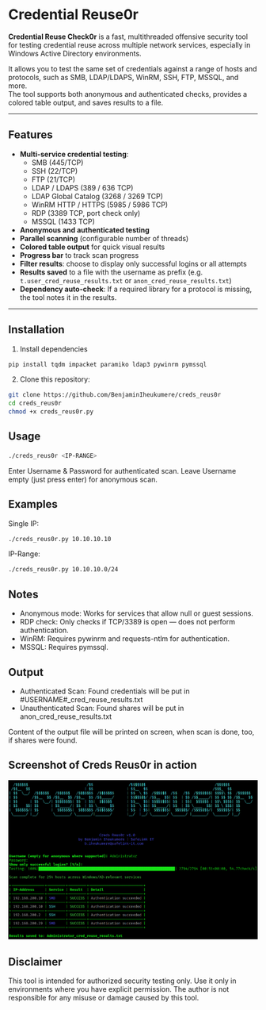 # Credential Reuse0r

**Credential Reuse Check0r** is a fast, multithreaded offensive security tool for testing credential reuse across multiple network services, especially in Windows Active Directory environments.

It allows you to test the same set of credentials against a range of hosts and protocols, such as SMB, LDAP/LDAPS, WinRM, SSH, FTP, MSSQL, and more.  
The tool supports both anonymous and authenticated checks, provides a colored table output, and saves results to a file.

---

## Features

- **Multi-service credential testing**:
  - SMB (445/TCP)
  - SSH (22/TCP)
  - FTP (21/TCP)
  - LDAP / LDAPS (389 / 636 TCP)
  - LDAP Global Catalog (3268 / 3269 TCP)
  - WinRM HTTP / HTTPS (5985 / 5986 TCP)
  - RDP (3389 TCP, port check only)
  - MSSQL (1433 TCP)
- **Anonymous and authenticated testing**
- **Parallel scanning** (configurable number of threads)
- **Colored table output** for quick visual results
- **Progress bar** to track scan progress
- **Filter results**: choose to display only successful logins or all attempts
- **Results saved** to a file with the username as prefix (e.g. `t.user_cred_reuse_results.txt` or `anon_cred_reuse_results.txt`)
- **Dependency auto-check**: If a required library for a protocol is missing, the tool notes it in the results.

---

## Installation

1. Install dependencies
  ```bash
pip install tqdm impacket paramiko ldap3 pywinrm pymssql
```
2. Clone this repository:
  ```bash
git clone https://github.com/BenjaminIheukumere/creds_reus0r
cd creds_reus0r
chmod +x creds_reus0r.py
```
## Usage
  ```bash
./creds_reus0r <IP-RANGE>
```

Enter Username & Password for authenticated scan.
Leave Username empty (just press enter) for anonymous scan.

## Examples
Single IP:
  ```bash
./creds_reus0r.py 10.10.10.10
```
IP-Range:
```bash
./creds_reus0r.py 10.10.10.0/24
```

## Notes
- Anonymous mode: Works for services that allow null or guest sessions.
- RDP check: Only checks if TCP/3389 is open — does not perform authentication.
- WinRM: Requires pywinrm and requests-ntlm for authentication.
- MSSQL: Requires pymssql.

## Output
- Authenticated Scan: Found credentials will be put in #USERNAME#_cred_reuse_results.txt
- Unauthenticated Scan: Found shares will be put in anon_cred_reuse_results.txt

Content of the output file will be printed on screen, when scan is done, too, if shares were found.

## Screenshot of Creds Reus0r in action
![Creds Reus0r in action](creds_reus0r.png)

## Disclaimer
This tool is intended for authorized security testing only.
Use it only in environments where you have explicit permission.
The author is not responsible for any misuse or damage caused by this tool.

